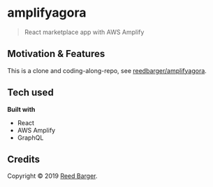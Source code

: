 # amplifyagora

> React marketplace app with AWS Amplify

## Motivation & Features

This is a clone and coding-along-repo, see [reedbarger/amplifyagora](https://github.com/reedbarger/amplifyagora).

## Tech used

**Built with**

- React
- AWS Amplify
- GraphQL

## Credits

Copyright © 2019 [Reed Barger](https://github.com/reedbarger).
